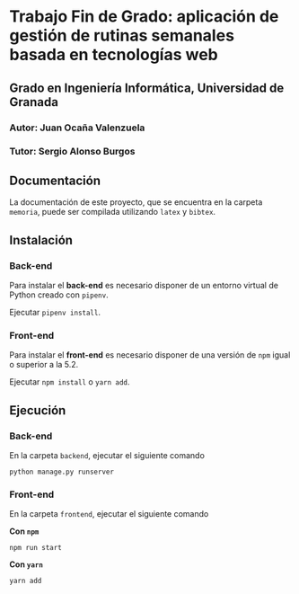 # Trabajo Fin de Grado: aplicación de gestión de rutinas semanales basada en tecnologías web
## Grado en Ingeniería Informática, Universidad de Granada
### Autor: Juan Ocaña Valenzuela
### Tutor: Sergio Alonso Burgos

## Documentación

La documentación de este proyecto, que se encuentra en la carpeta `memoria`, puede ser compilada utilizando `latex` y `bibtex`.

## Instalación

### Back-end

Para instalar el **back-end** es necesario disponer de un entorno virtual de Python creado con `pipenv`. 

Ejecutar `pipenv install`.


### Front-end

Para instalar el **front-end** es necesario disponer de una versión de `npm` igual o superior a la 5.2.

Ejecutar `npm install` o `yarn add`.


## Ejecución

### Back-end

En la carpeta `backend`, ejecutar el siguiente comando 

```
python manage.py runserver
```

### Front-end

En la carpeta `frontend`, ejecutar el siguiente comando

**Con `npm`**

```
npm run start
```

**Con `yarn`**

```
yarn add
```
 
